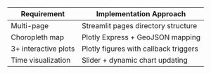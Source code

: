 | Requirement       | Implementation Approach                          |
|-------------------|-------------------------------------------------|
| Multi-page        | Streamlit pages directory structure             |
| Choropleth map    | Plotly Express + GeoJSON mapping                |
| 3+ interactive plots | Plotly figures with callback triggers       |
| Time visualization | Slider + dynamic chart updating               |
